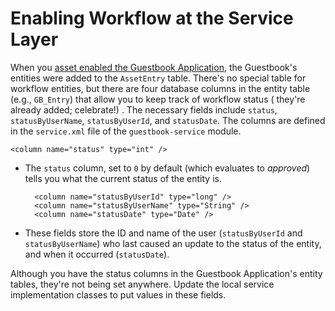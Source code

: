 # Enabling Workflow at the Service Layer 

When you [asset enabled the Guestbook
Application](/develop/tutorials/-/knowledge_base/7-0/assets-integrating-with-liferays-framework),
the Guestbook's entities were added to the `AssetEntry` table. There's no
special table for workflow entities, but there are four database columns in the
entity table (e.g., `GB_Entry`) that allow you to keep track of workflow status
( they're already added; celebrate!) . The necessary fields include `status`,
`statusByUserName`, `statusByUserId`, and `statusDate`. The columns are defined
in the `service.xml` file of the `guestbook-service` module.

    <column name="status" type="int" />

- The `status` column, set to `0` by default (which evaluates to *approved*) tells you what the current status of the entity is. 

        <column name="statusByUserId" type="long" />
        <column name="statusByUserName" type="String" />
        <column name="statusDate" type="Date" />

- These fields store the ID and name of the user (`statusByUserId` and
    `statusByUserName`) who last caused an update to the status of the entity,
    and when it occurred (`statusDate`).

Although you have the status columns in the Guestbook Application's entity
tables, they're not being set anywhere. Update the local service implementation
classes to put values in these fields. 

